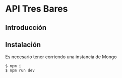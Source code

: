 # API Tres Bares

## Introducción

## Instalación

Es necesario tener corriendo una instancia de Mongo

```
$ npm i
$ npm run dev
```
